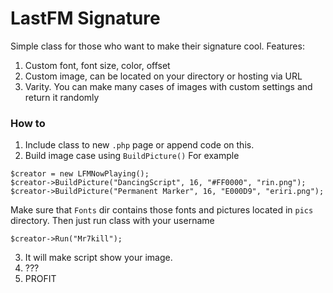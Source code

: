 # LastFM Signature

Simple class for those who want to make their signature cool. 
Features:
1. Custom font, font size, color, offset 
2. Custom image, can be located on your directory or hosting via URL
3. Varity. You can make many cases of images with custom settings and return it randomly

### How to
1. Include class to new `.php` page or append code on this. 
2. Build image case using `BuildPicture()`
For example
```
$creator = new LFMNowPlaying();
$creator->BuildPicture("DancingScript", 16, "#FF0000", "rin.png");
$creator->BuildPicture("Permanent Marker", 16, "E000D9", "eriri.png");
```
Make sure that `Fonts` dir contains those fonts and pictures located in `pics` directory.
Then just run class with your username
```
$creator->Run("Mr7kill");
```
3. It will make script show your image. 
4. ???
5. PROFIT